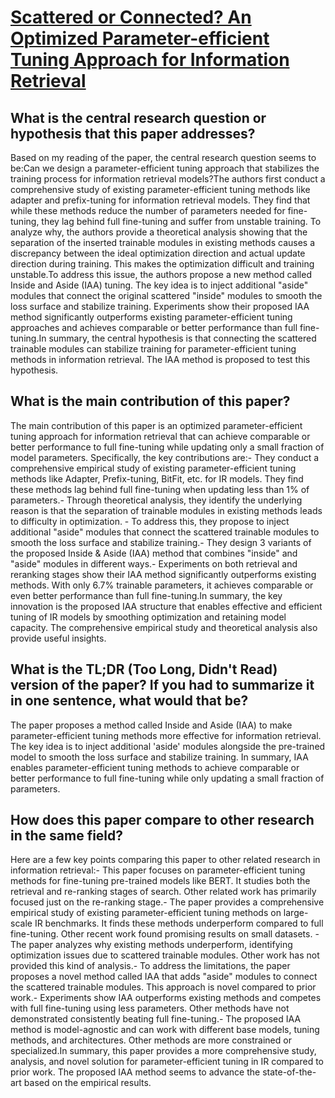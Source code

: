 # [Scattered or Connected? An Optimized Parameter-efficient Tuning Approach   for Information Retrieval](https://arxiv.org/abs/2208.09847)

## What is the central research question or hypothesis that this paper addresses?

Based on my reading of the paper, the central research question seems to be:Can we design a parameter-efficient tuning approach that stabilizes the training process for information retrieval models?The authors first conduct a comprehensive study of existing parameter-efficient tuning methods like adapter and prefix-tuning for information retrieval models. They find that while these methods reduce the number of parameters needed for fine-tuning, they lag behind full fine-tuning and suffer from unstable training. To analyze why, the authors provide a theoretical analysis showing that the separation of the inserted trainable modules in existing methods causes a discrepancy between the ideal optimization direction and actual update direction during training. This makes the optimization difficult and training unstable.To address this issue, the authors propose a new method called Inside and Aside (IAA) tuning. The key idea is to inject additional "aside" modules that connect the original scattered "inside" modules to smooth the loss surface and stabilize training. Experiments show their proposed IAA method significantly outperforms existing parameter-efficient tuning approaches and achieves comparable or better performance than full fine-tuning.In summary, the central hypothesis is that connecting the scattered trainable modules can stabilize training for parameter-efficient tuning methods in information retrieval. The IAA method is proposed to test this hypothesis.


## What is the main contribution of this paper?

The main contribution of this paper is an optimized parameter-efficient tuning approach for information retrieval that can achieve comparable or better performance to full fine-tuning while updating only a small fraction of model parameters. Specifically, the key contributions are:- They conduct a comprehensive empirical study of existing parameter-efficient tuning methods like Adapter, Prefix-tuning, BitFit, etc. for IR models. They find these methods lag behind full fine-tuning when updating less than 1% of parameters.- Through theoretical analysis, they identify the underlying reason is that the separation of trainable modules in existing methods leads to difficulty in optimization. - To address this, they propose to inject additional "aside" modules that connect the scattered trainable modules to smooth the loss surface and stabilize training.- They design 3 variants of the proposed Inside & Aside (IAA) method that combines "inside" and "aside" modules in different ways.- Experiments on both retrieval and reranking stages show their IAA method significantly outperforms existing methods. With only 6.7% trainable parameters, it achieves comparable or even better performance than full fine-tuning.In summary, the key innovation is the proposed IAA structure that enables effective and efficient tuning of IR models by smoothing optimization and retaining model capacity. The comprehensive empirical study and theoretical analysis also provide useful insights.


## What is the TL;DR (Too Long, Didn't Read) version of the paper? If you had to summarize it in one sentence, what would that be?

The paper proposes a method called Inside and Aside (IAA) to make parameter-efficient tuning methods more effective for information retrieval. The key idea is to inject additional 'aside' modules alongside the pre-trained model to smooth the loss surface and stabilize training. In summary, IAA enables parameter-efficient tuning methods to achieve comparable or better performance to full fine-tuning while only updating a small fraction of parameters.


## How does this paper compare to other research in the same field?

Here are a few key points comparing this paper to other related research in information retrieval:- This paper focuses on parameter-efficient tuning methods for fine-tuning pre-trained models like BERT. It studies both the retrieval and re-ranking stages of search. Other related work has primarily focused just on the re-ranking stage.- The paper provides a comprehensive empirical study of existing parameter-efficient tuning methods on large-scale IR benchmarks. It finds these methods underperform compared to full fine-tuning. Other recent work found promising results on small datasets.  - The paper analyzes why existing methods underperform, identifying optimization issues due to scattered trainable modules. Other work has not provided this kind of analysis.- To address the limitations, the paper proposes a novel method called IAA that adds "aside" modules to connect the scattered trainable modules. This approach is novel compared to prior work.- Experiments show IAA outperforms existing methods and competes with full fine-tuning using less parameters. Other methods have not demonstrated consistently beating full fine-tuning.- The proposed IAA method is model-agnostic and can work with different base models, tuning methods, and architectures. Other methods are more constrained or specialized.In summary, this paper provides a more comprehensive study, analysis, and novel solution for parameter-efficient tuning in IR compared to prior work. The proposed IAA method seems to advance the state-of-the-art based on the empirical results.
